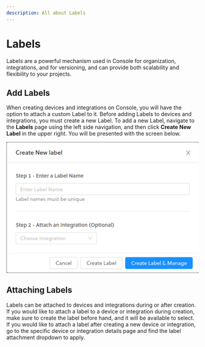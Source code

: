 ```yaml
---
description: All about Labels
---
```


# Labels

Labels are a powerful mechanism used in Console for organization, integrations, and for versioning, and can provide both scalability and flexibility to your projects.

## Add Labels

When creating devices and integrations on Console, you will have the option to attach a custom Label to it. Before adding Labels to devices and integrations, you must create a new Label. To add a new Label, navigate to the **Labels** page using the left side navigation, and then click **Create New Label** in the upper right. You will be presented with the screen below.

![](../.gitbook/assets/console_create_label.png)

## Attaching Labels

Labels can be attached to devices and integrations during or after creation. If you would like to attach a label to a device or integration during creation, make sure to create the label before hand, and it will be available to select. If you would like to attach a label after creating a new device or integration, go to the specific device or integration details page and find the label attachment dropdown to apply.

